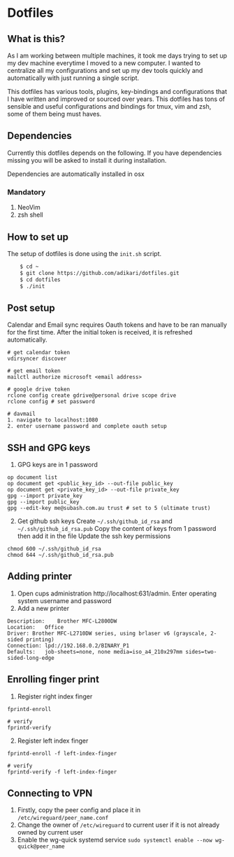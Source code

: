# Dotfiles

## What is this?

As I am working between multiple machines, it took me days trying to set up my dev machine everytime I moved to a new computer. I wanted to centralize all my configurations and set up my dev tools quickly and automatically with just running a single script.

This dotfiles has various tools, plugins, key-bindings and configurations that I have written and improved or sourced over years. This dotfiles has tons of sensible and useful configurations and bindings for tmux, vim and zsh, some of them being must haves.

## Dependencies

Currently this dotfiles depends on the following. If you have dependencies missing you will be asked to install it during installation.

Dependencies are automatically installed in osx

### Mandatory

1. NeoVim
2. zsh shell

## How to set up

The setup of dotfiles is done using the `init.sh` script.

```sh
    $ cd ~
    $ git clone https://github.com/adikari/dotfiles.git
    $ cd dotfiles
    $ ./init
```

## Post setup

Calendar and Email sync requires Oauth tokens and have to be ran manually for the first time. After the initial token is received, it is refreshed automatically.

```
# get calendar token
vdirsyncer discover

# get email token
mailctl authorize microsoft <email address>

# google drive token
rclone config create gdrive@personal drive scope drive
rclone config # set password

# davmail
1. navigate to localhost:1080
2. enter username password and complete oauth setup
```

## SSH and GPG keys

1. GPG keys are in 1 password

```
op document list
op document get <public_key_id> --out-file public_key
op document get <private_key_id> --out-file private_key
gpg --import private_key
gpg --import public_key
gpg --edit-key me@subash.com.au trust # set to 5 (ultimate trust)
```

2. Get github ssh keys
Create `~/.ssh/github_id_rsa` and `~/.ssh/github_id_rsa.pub`
Copy the content of keys from 1 password then add it in the file
Update the ssh key permissions

```
chmod 600 ~/.ssh/github_id_rsa
chmod 644 ~/.ssh/github_id_rsa.pub
```

## Adding printer

1. Open cups administration http://localhost:631/admin. Enter operating system username and password
2. Add a new printer

```
Description:	Brother MFC-L2800DW
Location:	Office
Driver:	Brother MFC-L2710DW series, using brlaser v6 (grayscale, 2-sided printing)
Connection:	lpd://192.168.0.2/BINARY_P1
Defaults:	job-sheets=none, none media=iso_a4_210x297mm sides=two-sided-long-edge
```

## Enrolling finger print

1. Register right index finger

```
fprintd-enroll

# verify
fprintd-verify
```

2. Register left index finger

```
fprintd-enroll -f left-index-finger

# verify
fprintd-verify -f left-index-finger
```

## Connecting to VPN

1. Firstly, copy the peer config and place it in `/etc/wireguard/peer_name.conf`
2. Change the owner of `/etc/wireguard` to current user if it is not already owned by current user
3. Enable the wg-quick systemd service `sudo systemctl enable --now wg-quick@peer_name`


